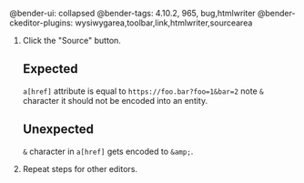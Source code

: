@bender-ui: collapsed
@bender-tags: 4.10.2, 965, bug,htmlwriter
@bender-ckeditor-plugins: wysiwygarea,toolbar,link,htmlwriter,sourcearea

1. Click the "Source" button.
	## Expected

	`a[href]` attribute is equal to `https://foo.bar?foo=1&bar=2` note `&` character it should not be encoded into an entity.

	## Unexpected

	`&` character in `a[href]` gets encoded to `&amp;`.
1. Repeat steps for other editors.

